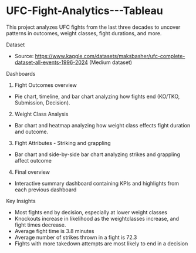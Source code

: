 # UFC-Fight-Analytics---Tableau
This project analyzes UFC fights from the last three decades to uncover patterns in outcomes, weight classes, fight durations, and more. 

Dataset
- Source: https://www.kaggle.com/datasets/maksbasher/ufc-complete-dataset-all-events-1996-2024 (Medium dataset)

Dashboards
1. Fight Outcomes overview
 - Pie chart, timeline, and bar chart analyzing how fights end (KO/TKO, Submission, Decision).
2. Weight Class Analysis
 - Bar chart and heatmap analyzing how weight class effects fight duration and outcome.
3. Fight Attributes - Striking and grappling
 - Bar chart and side-by-side bar chart analyzing strikes and grappling affect outcome
4. Final overview
 - Interactive summary dashboard containing KPIs and highlights from each previous dashboard
  

Key Insights
- Most fights end by decision, especially at lower weight classes
- Knockouts increase in likelihood as the weightclasses increase, and fight times decrease.
- Average fight time is 3.8 minutes
- Average number of strikes thrown in a fight is 72.3
- Fights with more takedown attempts are most likely to end in a decision

